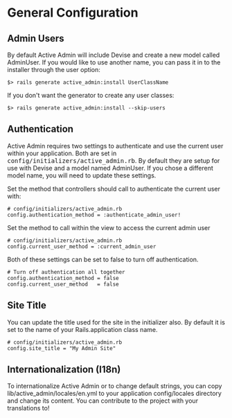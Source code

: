 # General Configuration

## Admin Users

By default Active Admin will include Devise and create a new model called
AdminUser. If you would like to use another name, you can pass it in to the
installer through the user option:

    $> rails generate active_admin:install UserClassName

If you don't want the generator to create any user classes:

    $> rails generate active_admin:install --skip-users

## Authentication

Active Admin requires two settings to authenticate and use the current user
within your application. Both are set in
<tt>config/initializers/active_admin.rb</tt>. By default they are setup for use
with Devise and a model named AdminUser. If you chose a different model name,
you will need to update these settings.

Set the method that controllers should call to authenticate the current user
with:

    # config/initializers/active_admin.rb
    config.authentication_method = :authenticate_admin_user!

Set the method to call within the view to access the current admin user

    # config/initializers/active_admin.rb
    config.current_user_method = :current_admin_user

Both of these settings can be set to false to turn off authentication.

    # Turn off authentication all together
    config.authentication_method = false
    config.current_user_method   = false

## Site Title

You can update the title used for the site in the initializer also. By default
it is set to the name of your Rails.application class name.

    # config/initializers/active_admin.rb
    config.site_title = "My Admin Site"

## Internationalization (I18n)

To internationalize Active Admin or to change default strings, you can copy
lib/active_admin/locales/en.yml to your application config/locales directory and
change its content. You can contribute to the project with your translations to!
